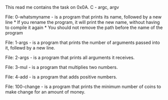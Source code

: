 This read me contains the task on 0x0A. C - argc, argv

File: 0-whatsmyname - is a program that prints its name, followed by a new line
	* If you rename the program, it will print the new name, without having
	 to compile it again
	* You should not remove the path before the name of the program

File: 1-args - is a program that prints the number of arguments passed into it, follewd by a new line. 

File: 2-args - is  a program that prints all arguments it receives.

File: 3-mul - is a program that multiplies two numbers.

File: 4-add - is a program that adds positive numbers.

File: 100-change - is a program that prints the minimum number of coins to make change for an amount of money.

